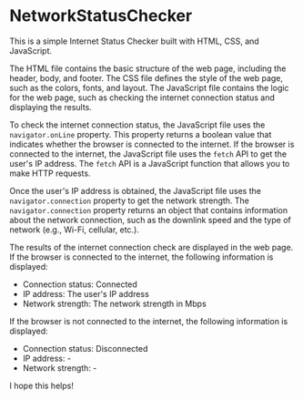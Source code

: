 # NetworkStatusChecker
This is a simple Internet Status Checker built with HTML, CSS, and JavaScript.

The HTML file contains the basic structure of the web page, including the header, body, and footer. The CSS file defines the style of the web page, such as the colors, fonts, and layout. The JavaScript file contains the logic for the web page, such as checking the internet connection status and displaying the results.

To check the internet connection status, the JavaScript file uses the `navigator.onLine` property. This property returns a boolean value that indicates whether the browser is connected to the internet. If the browser is connected to the internet, the JavaScript file uses the `fetch` API to get the user's IP address. The `fetch` API is a JavaScript function that allows you to make HTTP requests.

Once the user's IP address is obtained, the JavaScript file uses the `navigator.connection` property to get the network strength. The `navigator.connection` property returns an object that contains information about the network connection, such as the downlink speed and the type of network (e.g., Wi-Fi, cellular, etc.).

The results of the internet connection check are displayed in the web page. If the browser is connected to the internet, the following information is displayed:

* Connection status: Connected
* IP address: The user's IP address
* Network strength: The network strength in Mbps

If the browser is not connected to the internet, the following information is displayed:

* Connection status: Disconnected
* IP address: -
* Network strength: -

I hope this helps!
